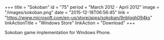 +++
title = "Sokoban"
id = "75"
period = "March 2012 - April 2012"
image = "/images/sokoban.png"
date = "2015-12-18T06:56:45"
link = "https://www.microsoft.com/en-us/store/apps/sokoban/9nblggh094ks"
linkActionTitle = "Windows Store"
linkAction = "Download"
+++

Sokoban game implementation for Windows Phone.
